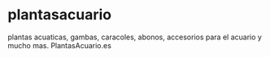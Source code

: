 # plantasacuario
plantas acuaticas, gambas, caracoles, abonos, accesorios para el acuario y mucho mas. PlantasAcuario.es
